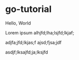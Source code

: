 # go-tutorial
 
Hello, World



Lorem ipsum alhjfd;lha;lsjfd;lkjaf;

adjfa;jfd;lkjas;f
ajsd;fjsa;jdf


asdjf;lksajfd;ja;lksjfd